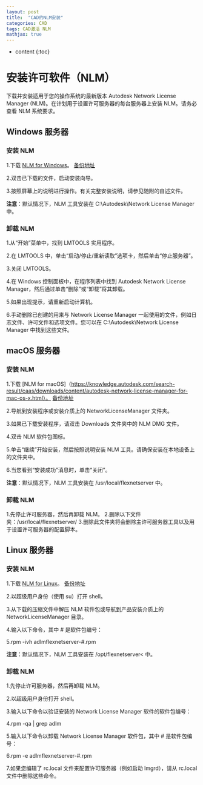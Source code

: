 ```yaml
---
layout: post
title:  "CAD的NLM安装"
categories: CAD
tags: CAD激活 NLM
mathjax: true
---
```


* content
{:toc}


# 安装许可软件（NLM）

下载并安装适用于您的操作系统的最新版本 Autodesk Network License Manager (NLM)。在计划用于设置许可服务器的每台服务器上安装 NLM。请务必查看 NLM 系统要求。

## Windows 服务器

### 安装 NLM
1.下载 [NLM for Windows](https://knowledge.autodesk.com/search-result/caas/downloads/content/autodesk-network-license-manager-for-windows.html)。  [备份地址](https://ods.lanzoui.com/iO3O4ucknmh)

2.双击已下载的文件，启动安装向导。

3.按照屏幕上的说明进行操作。有关完整安装说明，请参见随附的自述文件。

**注意**：默认情况下，NLM 工具安装在 C:\Autodesk\Network License Manager 中。

### 卸载 NLM
1.从“开始”菜单中，找到 LMTOOLS 实用程序。

2.在 LMTOOLS 中，单击“启动/停止/重新读取”选项卡，然后单击“停止服务器”。

3.关闭 LMTOOLS。

4.在 Windows 控制面板中，在程序列表中找到 Autodesk Network License Manager，然后通过单击“删除”或“卸载”将其卸载。

5.如果出现提示，请重新启动计算机。

6.手动删除已创建的用来与 Network License Manager 一起使用的文件，例如日志文件、许可文件和选项文件。您可以在 C:\Autodesk\Network License Manager 中找到这些文件。

## macOS 服务器

### 安装 NLM
1.下载 [NLM for macOS]（https://knowledge.autodesk.com/search-result/caas/downloads/content/autodesk-network-license-manager-for-mac-os-x.html）。   [备份地址](https://ods.lanzoui.com/ig3tducknfa)

2.导航到安装程序或安装介质上的 NetworkLicenseManager 文件夹。

3.如果已下载安装程序，请双击 Downloads 文件夹中的 NLM DMG 文件。

4.双击 NLM 软件包图标。

5.单击“继续”开始安装，然后按照说明安装 NLM 工具。请确保安装在本地设备上的文件夹中。

6.当您看到“安装成功”消息时，单击“关闭”。

**注意**：默认情况下，NLM 工具安装在 /usr/local/flexnetserver 中。

### 卸载 NLM
1.先停止许可服务器，然后再卸载 NLM。
2.删除以下文件夹：/usr/local/flexnetserver/
3.删除此文件夹将会删除主许可服务器工具以及用于设置许可服务器的配置脚本。
## Linux 服务器

### 安装 NLM
1.下载 [NLM for Linux](https://knowledge.autodesk.com/search-result/caas/downloads/content/autodesk-network-license-manager-for-linux.html)。   [备份地址](https://ods.lanzoui.com/iseDSucknbg)

2.以超级用户身份（使用 su）打开 shell。

3.从下载的压缩文件中解压 NLM 软件包或导航到产品安装介质上的 NetworkLicenseManager 目录。

4.输入以下命令，其中 # 是软件包编号：

5.rpm -ivh adlmflexnetserver-#.rpm

**注意**：默认情况下，NLM 工具安装在 /opt/flexnetserver< 中。

### 卸载 NLM
1.先停止许可服务器，然后再卸载 NLM。

2.以超级用户身份打开 shell。

3.输入以下命令以验证安装的 Network License Manager 软件的软件包编号：

4.rpm -qa | grep adlm

5.输入以下命令以卸载 Network License Manager 软件包，其中 # 是软件包编号：

6.rpm -e adlmflexnetserver-#.rpm

7.如果您编辑了 rc.local 文件来配置许可服务器（例如启动 lmgrd），请从 rc.local 文件中删除这些命令。
